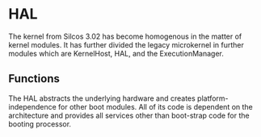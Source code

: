 # HAL

The kernel from Silcos 3.02 has become homogenous in the matter of kernel
modules. It has further divided the legacy microkernel in further modules
which are KernelHost, HAL, and the ExecutionManager.

## Functions

The HAL abstracts the underlying hardware and creates platform-independence for
other boot modules. All of its code is dependent on the architecture and
provides all services other than boot-strap code for the booting processor.